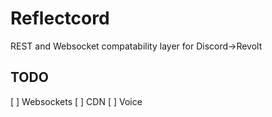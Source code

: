 # Reflectcord

REST and Websocket compatability layer for Discord->Revolt

## TODO
[ ] Websockets
[ ] CDN
[ ] Voice
